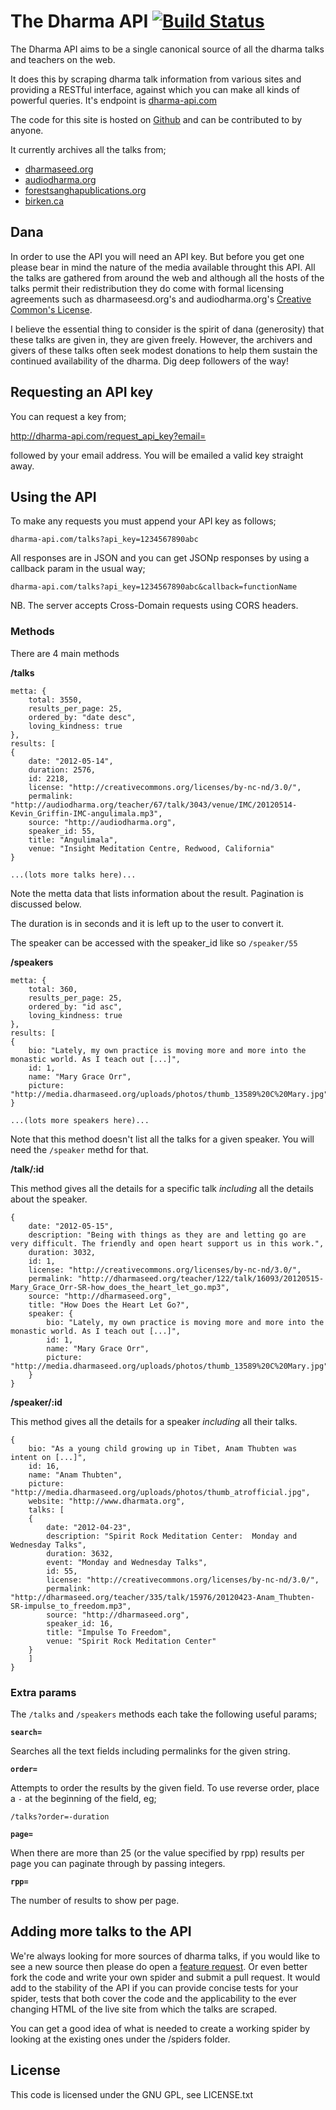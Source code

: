 The Dharma API [![Build Status](https://secure.travis-ci.org/tombh/dharma-api.png)](http://travis-ci.org/tombh/dharma-api)
==============

The Dharma API aims to be a single canonical source of all the dharma talks and teachers on the web.

<span class="talk_count"></span>

It does this by scraping dharma talk information from various sites and providing a RESTful interface, against which
you can make all kinds of powerful queries. It's endpoint is [dharma-api.com](http://dharma-api.com)

The code for this site is hosted on [Github](https://github.com/tombh/dharma-api) and can be contributed to by anyone.

It currently archives all the talks from;

- [dharmaseed.org](http://dharmaseed.org)
- [audiodharma.org](http://audiodharma.org)
- [forestsanghapublications.org](http://forestsanghapublications.org)
- [birken.ca](http://birken.ca/dhammatalks.html)

## Dana ##

In order to use the API you will need an API key. But before you get one please bear in mind the nature of the media
available throught this API. All the talks are gathered from around the web and although all the hosts of the talks
permit their redistribution they do come with formal licensing agreements such as dharmaseesd.org's and audiodharma.org's
[Creative Common's License](http://creativecommons.org/licenses/by-nc-nd/3.0/).

I believe the essential thing to consider is the spirit of dana (generosity) that these talks are given in, they are given 
freely. However, the archivers and givers of these talks often seek modest donations to help them sustain the continued
availability of the dharma. Dig deep followers of the way!

## Requesting an API key ##

<div class="email_request" markdown="1">
You can request a key from;
<p>
	<a href="http://dharma-api.com/request_api_key?email=">http://dharma-api.com/request_api_key?email=</a>
</p>
followed by your email address. You will be emailed a valid key straight away.
</div>

## Using the API ##

To make any requests you must append your API key as follows;

	dharma-api.com/talks?api_key=1234567890abc

All responses are in JSON and you can get JSONp responses by using a callback param in the usual way;

	dharma-api.com/talks?api_key=1234567890abc&callback=functionName

NB. The server accepts Cross-Domain requests using CORS headers.

### Methods ###

There are 4 main methods

**/talks**


	metta: {
		total: 3550,
		results_per_page: 25,
		ordered_by: "date desc",
		loving_kindness: true
	},
	results: [
	{
		date: "2012-05-14",
		duration: 2576,
		id: 2218,
		license: "http://creativecommons.org/licenses/by-nc-nd/3.0/",
		permalink: "http://audiodharma.org/teacher/67/talk/3043/venue/IMC/20120514-Kevin_Griffin-IMC-angulimala.mp3",
		source: "http://audiodharma.org",
		speaker_id: 55,
		title: "Angulimala",
		venue: "Insight Meditation Centre, Redwood, California"
	} 

	...(lots more talks here)...



Note the metta data that lists information about the result. Pagination is discussed below.

The duration is in seconds and it is left up to the user to convert it.

The speaker can be accessed with the speaker_id like so `/speaker/55`

**/speakers**

	metta: {
		total: 360,
		results_per_page: 25,
		ordered_by: "id asc",
		loving_kindness: true
	},
	results: [
	{
		bio: "Lately, my own practice is moving more and more into the monastic world. As I teach out [...]",
		id: 1,
		name: "Mary Grace Orr",
		picture: "http://media.dharmaseed.org/uploads/photos/thumb_13589%20C%20Mary.jpg"
	}
	
	...(lots more speakers here)...

Note that this method doesn't list all the talks for a given speaker. You will need the `/speaker` methd for that.

**/talk/:id**

This method gives all the details for a specific talk _including_ all the details about the speaker.

	{
		date: "2012-05-15",
		description: "Being with things as they are and letting go are very difficult. The friendly and open heart support us in this work.",
		duration: 3032,
		id: 1,
		license: "http://creativecommons.org/licenses/by-nc-nd/3.0/",
		permalink: "http://dharmaseed.org/teacher/122/talk/16093/20120515-Mary_Grace_Orr-SR-how_does_the_heart_let_go.mp3",
		source: "http://dharmaseed.org",
		title: "How Does the Heart Let Go?",
		speaker: {
			bio: "Lately, my own practice is moving more and more into the monastic world. As I teach out [...]",
			id: 1,
			name: "Mary Grace Orr",
			picture: "http://media.dharmaseed.org/uploads/photos/thumb_13589%20C%20Mary.jpg"
		}
	}


**/speaker/:id**

This method gives all the details for a speaker _including_ all their talks.

	{
		bio: "As a young child growing up in Tibet, Anam Thubten was intent on [...]",
		id: 16,
		name: "Anam Thubten",
		picture: "http://media.dharmaseed.org/uploads/photos/thumb_atrofficial.jpg",
		website: "http://www.dharmata.org",
		talks: [
		{
			date: "2012-04-23",
			description: "Spirit Rock Meditation Center:  Monday and Wednesday Talks",
			duration: 3632,
			event: "Monday and Wednesday Talks",
			id: 55,
			license: "http://creativecommons.org/licenses/by-nc-nd/3.0/",
			permalink: "http://dharmaseed.org/teacher/335/talk/15976/20120423-Anam_Thubten-SR-impulse_to_freedom.mp3",
			source: "http://dharmaseed.org",
			speaker_id: 16,
			title: "Impulse To Freedom",
			venue: "Spirit Rock Meditation Center"
		}
		]
	}


### Extra params ###

The `/talks` and `/speakers` methods each take the following useful params;

**`search=`**

Searches all the text fields including permalinks for the given string.

**`order=`**  

Attempts to order the results by the given field. To use reverse order, place a `-` at the beginning of the field, eg;

	/talks?order=-duration

**`page=`**

When there are more than 25 (or the value specified by rpp) results per page you can paginate through by passing integers.

**`rpp=`**

The number of results to show per page.


## Adding more talks to the API ##

We're always looking for more sources of dharma talks, if you would like to see a new source then please do open a [feature 
request](https://github.com/tombh/dharma-api/issues). Or even better fork the code and write your own spider and submit a pull request.
It would add to the stability of the API if you can provide concise tests for your spider, tests that both cover the code and the
applicability to the ever changing HTML of the live site from which the talks are scraped.

You can get a good idea of what is needed to create a working spider by looking at the existing ones under the /spiders folder.

## License ##

This code is licensed under the GNU GPL, see LICENSE.txt